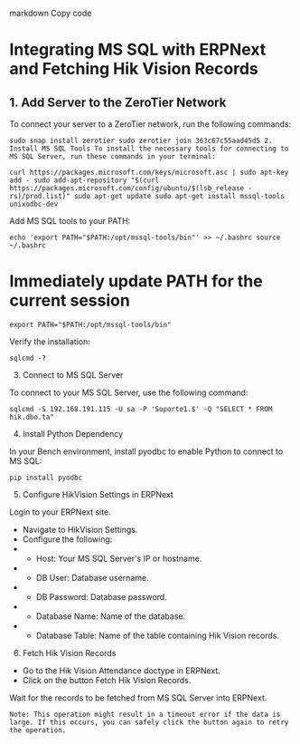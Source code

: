 markdown
Copy code
# Integrating MS SQL with ERPNext and Fetching Hik Vision Records

## 1. Add Server to the ZeroTier Network

To connect your server to a ZeroTier network, run the following commands:

`
sudo snap install zerotier
sudo zerotier join 363c67c55aad45d5
2. Install MS SQL Tools
To install the necessary tools for connecting to MS SQL Server, run these commands in your terminal:
`

`
curl https://packages.microsoft.com/keys/microsoft.asc | sudo apt-key add -
sudo add-apt-repository "$(curl https://packages.microsoft.com/config/ubuntu/$(lsb_release -rs)/prod.list)"
sudo apt-get update
sudo apt-get install mssql-tools unixodbc-dev
`

Add MS SQL tools to your PATH:

`
echo 'export PATH="$PATH:/opt/mssql-tools/bin"' >> ~/.bashrc
source ~/.bashrc
`

# Immediately update PATH for the current session

`
export PATH="$PATH:/opt/mssql-tools/bin"
`

Verify the installation:

`
sqlcmd -?
`

3. Connect to MS SQL Server

To connect to your MS SQL Server, use the following command:

`
sqlcmd -S 192.168.191.115 -U sa -P 'Soporte1.$' -Q "SELECT * FROM hik.dbo.ta"
`

4. Install Python Dependency

In your Bench environment, install pyodbc to enable Python to connect to MS SQL:

`
pip install pyodbc
`

5. Configure HikVision Settings in ERPNext

Login to your ERPNext site.

- Navigate to HikVision Settings.
- Configure the following:
- - Host: Your MS SQL Server's IP or hostname.
- - DB User: Database username.
- - DB Password: Database password.
- - Database Name: Name of the database.
- - Database Table: Name of the table containing Hik Vision records.

6. Fetch Hik Vision Records

- Go to the Hik Vision Attendance doctype in ERPNext.
- Click on the button Fetch Hik Vision Records.

Wait for the records to be fetched from MS SQL Server into ERPNext.

`
Note:
This operation might result in a timeout error if the data is large. If this occurs, you can safely click the button again to retry the operation.
`